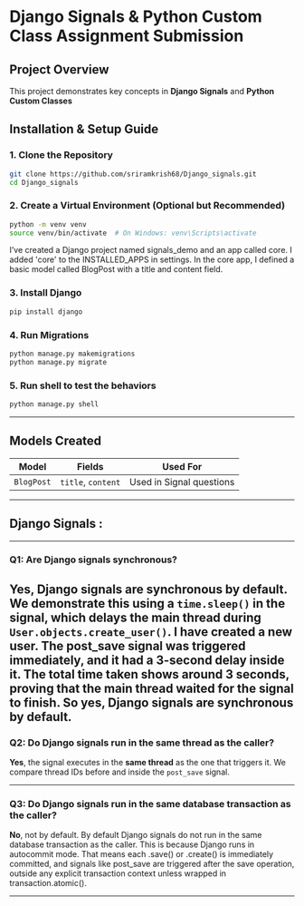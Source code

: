 # Django Signals & Python Custom Class Assignment Submission


## Project Overview

This project demonstrates key concepts in **Django Signals** and **Python Custom Classes**

## Installation & Setup Guide

### 1. Clone the Repository

```bash
git clone https://github.com/sriramkrish68/Django_signals.git
cd Django_signals
```

### 2. Create a Virtual Environment (Optional but Recommended)

```bash
python -m venv venv
source venv/bin/activate  # On Windows: venv\Scripts\activate
```
I’ve created a Django project named signals_demo and an app called core. I added 'core' to the INSTALLED_APPS in settings.
In the core app, I defined a basic model called BlogPost with a title and content field.

### 3. Install Django

```bash
pip install django
```

### 4. Run Migrations

```bash
python manage.py makemigrations
python manage.py migrate
```

### 5. Run shell to test the behaviors

```bash
python manage.py shell
```


---

## Models Created

| Model      | Fields             | Used For                               |
| ---------- | ------------------ | -------------------------------------- |
| `BlogPost` | `title`, `content` | Used in Signal questions               |

---

## Django Signals :

---

### Q1: Are Django signals synchronous?

**Yes**, Django signals are synchronous by default.
We demonstrate this using a `time.sleep()` in the signal, which delays the main thread during `User.objects.create_user()`.
I have created a new user. The post_save signal was triggered immediately, and it had a 3-second delay inside it.
The total time taken shows around 3 seconds, proving that the main thread waited for the signal to finish.
So yes, Django signals are synchronous by default.
---

### Q2: Do Django signals run in the same thread as the caller?

**Yes**, the signal executes in the **same thread** as the one that triggers it.
We compare thread IDs before and inside the `post_save` signal.

---

### Q3: Do Django signals run in the same database transaction as the caller?

**No**, not by default.
By default Django signals do not run in the same database transaction as the caller.
This is because Django runs in autocommit mode. That means each .save() or .create() is immediately committed, and signals like post_save are triggered after the save operation, outside any explicit transaction context unless wrapped in transaction.atomic().

---

